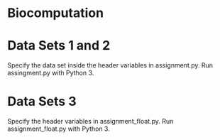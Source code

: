 # Biocomputation

# Data Sets 1 and 2
Specify the data set inside the header variables in assignment.py. Run assingment.py with Python 3.

# Data Sets 3
Specify the header variables in assignment_float.py. Run assignment_float.py with Python 3.
